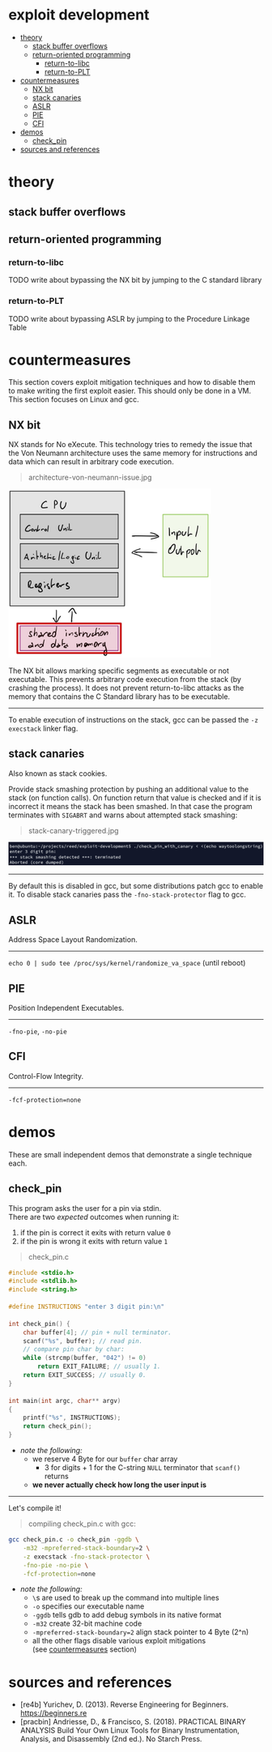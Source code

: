 # exploit development

<!-- vim-markdown-toc GFM -->

* [theory](#theory)
  * [stack buffer overflows](#stack-buffer-overflows)
  * [return-oriented programming](#return-oriented-programming)
    * [return-to-libc](#return-to-libc)
    * [return-to-PLT](#return-to-plt)
* [countermeasures](#countermeasures)
  * [NX bit](#nx-bit)
  * [stack canaries](#stack-canaries)
  * [ASLR](#aslr)
  * [PIE](#pie)
  * [CFI](#cfi)
* [demos](#demos)
  * [check_pin](#check_pin)
* [sources and references](#sources-and-references)

<!-- vim-markdown-toc -->

# theory

## stack buffer overflows

## return-oriented programming

### return-to-libc

TODO write about bypassing the NX bit by jumping to the C standard library

### return-to-PLT

TODO write about bypassing ASLR by jumping to the Procedure Linkage Table

# countermeasures

This section covers exploit mitigation techniques and how to disable them to make writing
the first exploit easier. This should only be done in a VM. This section focuses on Linux and gcc.

## NX bit

NX stands for No eXecute. This technology tries to remedy the issue that the Von Neumann architecture
uses the same memory for instructions and data which can result in arbitrary code execution.

> architecture-von-neumann-issue.jpg

<img src="../media/architecture-von-neumann-issue.jpg" width=400></img>

The NX bit allows marking specific segments as executable or not executable.
This prevents arbitrary code execution from the stack (by crashing the process).
It does not prevent return-to-libc attacks as the memory that contains
the C Standard library has to be executable.

---

To enable execution of instructions on the stack, gcc can be passed the `-z execstack` linker flag.

## stack canaries

Also known as stack cookies.

Provide stack smashing protection by pushing an additional value to the stack (on function calls).
On function return that value is checked and if it is incorrect it means the stack has been smashed.
In that case the program terminates with `SIGABRT` and warns about attempted stack smashing:

> stack-canary-triggered.jpg

<img src="../media/stack-canary-triggered.jpg"></img>

---

By default this is disabled in gcc, but some distributions patch gcc to enable it.
To disable stack canaries pass the `-fno-stack-protector` flag to gcc.

## ASLR

Address Space Layout Randomization.

---

`echo 0 | sudo tee /proc/sys/kernel/randomize_va_space` (until reboot)

## PIE

Position Independent Executables.

---

`-fno-pie`, `-no-pie`

## CFI

Control-Flow Integrity.

---

`-fcf-protection=none`

# demos

These are small independent demos that demonstrate a single technique each.

## check_pin

This program asks the user for a pin via stdin.<br>
There are two *expected* outcomes when running it:

1. if the pin is correct it exits with return value `0`
2. if the pin is wrong it exits with return value `1`

> check_pin.c

```c
#include <stdio.h>
#include <stdlib.h>
#include <string.h>

#define INSTRUCTIONS "enter 3 digit pin:\n"

int check_pin() {
	char buffer[4]; // pin + null terminator.
	scanf("%s", buffer); // read pin.
	// compare pin char by char:
	while (strcmp(buffer, "042") != 0)
		return EXIT_FAILURE; // usually 1.
	return EXIT_SUCCESS; // usually 0.
}

int main(int argc, char** argv)
{
	printf("%s", INSTRUCTIONS);
	return check_pin();
}
```

* *note the following:*
  * we reserve 4 Byte for our `buffer` char array
    * 3 for digits + 1 for the C-string `NULL` terminator that `scanf()` returns
  * **we never actually check how long the user input is**

---

Let's compile it!

> compiling check_pin.c with gcc:
```sh
gcc check_pin.c -o check_pin -ggdb \
    -m32 -mpreferred-stack-boundary=2 \
    -z execstack -fno-stack-protector \
    -fno-pie -no-pie \
    -fcf-protection=none
```

* *note the following:*
  * `\`s are used to break up the command into multiple lines
  * `-o` specifies our executable name
  * `-ggdb` tells gdb to add debug symbols in its native format
  * `-m32` create 32-bit machine code
  * `-mpreferred-stack-boundary=2` align stack pointer to 4 Byte (2^n)
  * all the other flags disable various exploit mitigations<br>(see [countermeasures](#countermeasures) section)

# sources and references

* [re4b] Yurichev, D. (2013). Reverse Engineering for Beginners. https://beginners.re
* [pracbin] Andriesse, D., & Francisco, S. (2018). PRACTICAL BINARY ANALYSIS Build Your Own Linux Tools for Binary Instrumentation, Analysis, and Disassembly (2nd ed.). No Starch Press.
